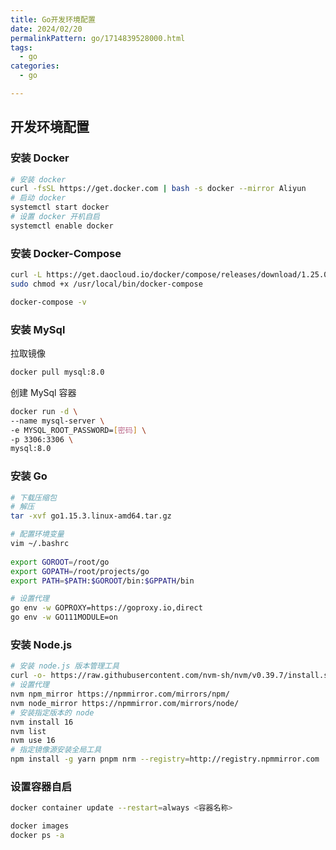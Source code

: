 ```yaml
---
title: Go开发环境配置
date: 2024/02/20
permalinkPattern: go/1714839528000.html
tags:
  - go
categories:
  - go

---
```


## 开发环境配置
### 安装 Docker
```bash
# 安装 docker
curl -fsSL https://get.docker.com | bash -s docker --mirror Aliyun
# 启动 docker
systemctl start docker
# 设置 docker 开机自启
systemctl enable docker
```

### 安装 Docker-Compose
```bash
curl -L https://get.daocloud.io/docker/compose/releases/download/1.25.0/docker-compose-`uname -s`-`uname -m` > /usr/local/bin/docker-compose
sudo chmod +x /usr/local/bin/docker-compose

docker-compose -v
```

### 安装 MySql

拉取镜像

```bash
docker pull mysql:8.0
```

创建 MySql 容器

```bash
docker run -d \
--name mysql-server \
-e MYSQL_ROOT_PASSWORD=[密码] \
-p 3306:3306 \
mysql:8.0
```



### 安装 Go

```bash
# 下载压缩包
# 解压
tar -xvf go1.15.3.linux-amd64.tar.gz

# 配置环境变量
vim ~/.bashrc
  
export GOROOT=/root/go
export GOPATH=/root/projects/go
export PATH=$PATH:$GOROOT/bin:$GPPATH/bin

# 设置代理
go env -w GOPROXY=https://goproxy.io,direct
go env -w GO111MODULE=on

```



### 安装 Node.js

```bash
# 安装 node.js 版本管理工具
curl -o- https://raw.githubusercontent.com/nvm-sh/nvm/v0.39.7/install.sh | bash
# 设置代理
nvm npm_mirror https://npmmirror.com/mirrors/npm/
nvm node_mirror https://npmmirror.com/mirrors/node/
# 安装指定版本的 node
nvm install 16
nvm list
nvm use 16
# 指定镜像源安装全局工具
npm install -g yarn pnpm nrm --registry=http://registry.npmmirror.com
```




###  设置容器自启

```bash
docker container update --restart=always <容器名称>
```



```bash
docker images
docker ps -a
```















